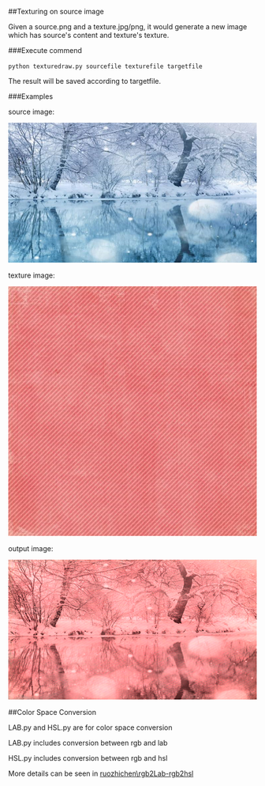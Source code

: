 ##Texturing on source image

Given a source.png and a texture.jpg/png, it would generate a new image which has source's content and texture's texture.

###Execute commend

`python texturedraw.py sourcefile texturefile targetfile`

The result will be saved according to targetfile.

###Examples

source image:

![](https://github.com/ruozhichen/Texturing/blob/master/input/bg2.png)

texture image:

![](https://github.com/ruozhichen/Texturing/blob/master/texture/t3.jpg)

output image:

![](https://github.com/ruozhichen/Texturing/blob/master/output/bg2_t3_lab.png)

##Color Space Conversion

LAB.py and HSL.py are for color space conversion

LAB.py includes conversion between rgb and lab

HSL.py includes conversion between rgb and hsl

More details can be seen in [ruozhichen\\rgb2Lab-rgb2hsl](https://github.com/ruozhichen)

